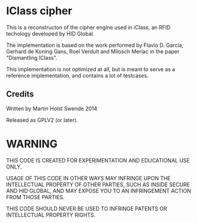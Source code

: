 # IClass cipher

This is a reconstructon of the cipher engine used in iClass, an RFID techology developed by HID Global.
 
The implementation is based on the work performed by Flavio D. Garcia, Gerhard de Koning Gans, Roel Verdult and  Milosch Meriac in the paper "Dismantling IClass".

This implementation is not optimized at all, but is meant to serve as a reference implementation, and contains a lot of testcases. 

## Credits

Written by Martin Holst Swende 2014

Released as GPLV2 (or later). 

# WARNING

THIS CODE IS CREATED FOR EXPERIMENTATION AND EDUCATIONAL USE ONLY. 

USAGE OF THIS CODE IN OTHER WAYS MAY INFRINGE UPON THE INTELLECTUAL 
PROPERTY OF OTHER PARTIES, SUCH AS INSIDE SECURE AND HID GLOBAL, 
AND MAY EXPOSE YOU TO AN INFRINGEMENT ACTION FROM THOSE PARTIES. 

THIS CODE SHOULD NEVER BE USED TO INFRINGE PATENTS OR INTELLECTUAL PROPERTY RIGHTS. 
